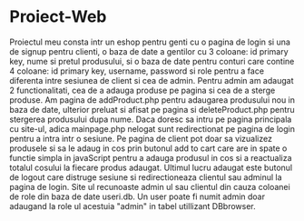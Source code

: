 # Proiect-Web
Proiectul meu consta intr un eshop pentru genti cu o pagina de login si una de signup pentru clienti, o baza de date a gentilor cu 3 coloane: id primary key, nume si pretul produsului, si o baza de date pentru conturi care contine 4 coloane: id primary key, username, password si role pentru a face diferenta intre sesiunea de client si cea de admin. Pentru admin am adaugat 2 functionalitati, cea de a adauga produse pe pagina si cea de a sterge produse. Am pagina de addProduct.php pentru adaugarea produsului nou in baza de date, ulterior preluat si afisat pe pagina si deleteProduct.php pentru stergerea produsului dupa nume. Daca doresc sa intru pe pagina principala cu site-ul, adica mainpage.php nelogat sunt redirectionat pe pagina de login pentru a intra intr o sesiune. Pe pagina de client pot doar sa vizualizez produsele si sa le adaug in cos prin butonul add to cart care are in spate o functie simpla in javaScript pentru a adauga produsul in cos si a reactualiza totalul cosului la fiecare produs adaugat. Ultimul lucru adaugat este butonul de logout care distruge sesiune si redirectioneaza clientul sau adminul la pagina de login. Site ul recunoaste admin ul sau clientul din cauza coloanei de role din baza de date useri.db. Un user poate fi numit admin doar adaugand la role ul acestuia "admin" in tabel utillizant DBbrowser.

